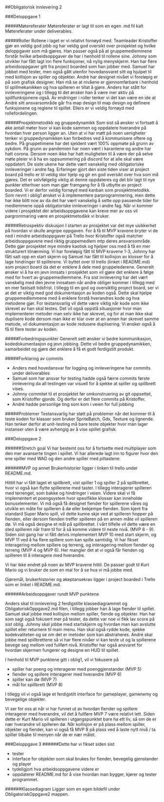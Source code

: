 ##Obligatorisk innlevering 2

###Deloppgave 1

#####Møtereferater
Møtereferater er lagt til som en egen .md fil kalt Møtereferater under deliverables.

#####Roller
Rollene i laget er vi relativt fornøyd med. Teamleader Kristoffer gjør en veldig god jobb og har veldig god oversikt over prosjektet og hvilke deloppgaver som må gjøres. Han passer også på at gruppemedlemmene forstår hvilke arbeidsoppgaver de har i henhold til rollene sine. Johnny som utvikler har fått lagt inn flere funksjoner, nå nylig menyskjerm. Han har flere arbeidsoppgaver gitt fra project boarded som han jobber med. Samuel har jobbet med tester, men også gått utenfor hovedansvaret sitt og hjulpet til med kollisjon av spiller og objekter. Andrè har designet nivået vi foreløpig er på som grafisk designer. Han må se at nivåene er gjennomførbare i henhold til spillmekanikken og hva spilleren er tillat å gjøre. Anders har stått for innleveringene og i tillegg til det ønsker han å være mer aktiv på spillfunksjonene også. Av endringer i roller tenker vi det kan være en ide at Andrè sitt ansvarsområde går fra map design til map design og definere funksjonene og reglene til spillet. Ellers er vi veldig fornøyd med rollefordelingen.

#####Prosjektmetodikk og gruppedynamikk
Som sist så ønsker vi fortsatt å øke antall møter hvor vi kan kode sammen og oppdatere hverandre på hvordan hver person ligger an. Uten at vi har møtt på noen uenigheter tenker vi gruppedynamikken kan forbedres ved å kommunisere oftere og bedre. På gruppetimene har det sjeldent vært 100% oppmøte på grunn av sykdom. På grunn av pandemien har noen vært i karantene og andre har hatt corona. Dersom noen ikke har hatt muligheten til å være der på selve møte pleier vi å ha en oppsummering på discord for at alle skal være oppdatert.
De siste ukene har dette vært vanskelig med obligatoriske innleveringer i andre fag. Erfaringer gjort den siste tiden viser at project board på trello er til veldig stor hjelp og gir en god oversikt over hva som må gjøres. Det er selvfølgelig viktig at denne oppdateres og det blir lagt til nye punkter etterhver som man gjør framgang for å få utbytte av project boarded. Vi er derfor veldig fornøyd med kanban som prosjektmetodikk. Som nevnt i oblig1 ønsket vi å implementere parprogrammering, men dette har ikke blitt noe av da det har vært vanskelig å sette opp passende tider for medlemmene oppå obligatoriske innleveringer i andre fag. Når vi kommer videre i prosjektet der arbeidsoppgavene kan kreve mer av oss vil pargrommaring være en prosjektmetodikk vi bruker.


#####Retrospektiv diskusjon
I starten av prosjektet var det mye usikkerhet på hvordan vi skulle angripe oppgaven. 
For å få til MVP kravene bryter vi de ned i mindre arbeidsoppgaver på Trello 
hvor Kristoffer også matcher arbeidsoppgavene med riktig gruppemedlem mtp 
deres ansvarsområde. Dette gjør prosjektet mye mindre kaotisk og hjelper oss med å 
få en mer strukturert tilnærming.
Vi har foreløpig fått til MVP kravene 1-3, Johnny har fått satt 
opp en start skjerm og Samuel har fått til kollisjon av klosser for å lage 
hindringer til spillerene. Vi byttet over til trello (linket i README.md) som project 
board da det er enklere å dele med gruppelederene. Generelt ønsker vi å ha en jevn innsats 
i prosjektet som vil gjøre det enklere å følge med for hvert av gruppemedlemmene. 
Fra sist innlevering har det vært vanskelig med den jevne innsatsen når andre obliger 
kommer i tillegg med en mer fastsatt tidsfrist. I tillegg til en god og oversiktlig project board, 
ser vi at det er viktig med god dokumentasjon av koden også. Dette skal hjelpe gruppemedlemmene 
med å enklere forstå hverandres kode og hva metodene gjør. For testansvarlig vil dette være 
viktig når kode som ikke skrevet av han skal testes. Det vil også oppstå situasjoner hvor man 
implementerer metoder man selv ikke har skrevet, og for at man ikke skal duplisere kode dersom man ikke 
er klar over at en annen har skrevet samme metode, vil dokumentasjon av kode redusere duplisering.
Vi ønsker også å få til flere tester av koden.

#####Forbedringspunkter
Generelt sett ønsker vi bedre kommunikasjon, kodedokumentasjon og jevn jobbing. Dette vil bedre gruppedynamikken, samarbeidet og gjøre det enklere å få et godt ferdigstilt produkt.

#####Forklaring av commits
- Anders med hovedansvar for logging og innleveringene har commits under deliverables
- Samuel som har ansvar for testing hadde også færre commits første innlevering da all testingen var visuell for å sjekke at spiller og spillbrett vises.
- Johnny commitet til et prosjektet før omkonstruering av git oppsettet, som Kristoffer gjorde. Og derfor er det flere commits på Kristoffer.
- André hadde personlige ting som kom i veien for full jobbing

#####Problemer
Testansvarlig har støtt på problemer når det kommer til å teste koden for klasser som bruker SpriteBatch, Gdx, Texture og lignende. Han tenker derfor at unit-testing må bare teste objekter hvor man lager instanser uten å være avhengig av å vise spillet grafisk.


###Deloppgave 2

######Stretch goal
Vi har bestemt oss for å fortsette med multiplayer som den mer avanserte tingen i spillet. 
Vi har allerede lagt inn to figurer hvor den ene spiller med WAD og den andre spiller med piltastene.

######MVP og annet
Brukerhistorier ligger i linken til trello under README.md.

Hittill har vi fått laget et spillbrett, vist spiller 1 og spiller 2 på spillbrettet, hvor vi også kan flytte spillerene med taster. 
I tillegg interagerer spilleren med terrenget, som bakke og hindringer i veien. Videre skal vi få implementert et poengsystem hvor spesifikke 
klosser kan inneholde bonuselementer. Vi må også få designet fiender for spillerene våres og utvikle en måte for spilleren å dø eller bekjempe fienden. 
Som kjent fra standard Super Mario spill, vil dette kunne skje ved at spilleren hopper på fienden, eller dersom fienden treffer spilleren på en 
annen måte vil spilleren dø. Vi må også designe et mål på spillbrettet. I vårt tilfelle vil dette være en sted spilleren når fram til for å så komme videre til neste nivå. (MVP 8 - 9). 
Siden sist gang har vi fått delvis implementert MVP 10 med start skjerm, og MVP 11 ved å ha flere spillere som kan spille samtidig. Vi har fikset interagering mellom
spillere og terreng, og interagering mellom fiender og terreng (MVP 4 og MVP 6). Her mangler det at vi også får fienden og spilleren til å interagere med hverandre.

Vi har ikke endret på noen av MVP kravene hittil. De passer godt til Kurt Mario og vi bruker
de som en mal for å se hva vi må jobbe med. 

Gjøremål, brukerhistorier og akeptansekrav ligger i project boarded i Trello som er linket i README.md.

######Arbeidsoppgaver rundt MVP punktene

Anders skal til innlevering 2 ferdigstille klassediagrammet og 
ObligatoriskOppgave2.md filen, i tillegg jobber han å lage fiender til spillet. Samuel skal jobbe med kollisjon mellom
spiller, fiende og objekter. Han har som sagt også fokusert mer på tester, da dette var noe
vi fikk lav score på sist oblig. Johnny skal jobbe med startskjerm og hvordan man kan
avslutte spillet eller returnere til main menu. Han skal også rydde kode, sjekke kodekvaliteten
og se om det er metoder som kan abstraheres. André skal jobbe med spillbrettene
så vi har flere nivåer vi kan teste ut og la spillerene bevege seg mellom ved fullført
nivå. Kristoffer har også ansvaret for hvordan skjermen fungerer og designe en HUD til spillet.

I henhold til MVP punktene gitt i oblig1, vil vi fokusere på

- spiller har poeng og interagerer med poenggjenstander (MVP 5)
- fiender og spillere interagerer med hverandre (MVP 6)
- spiller kan dø (MVP 7)
- mål for spillbrett (MVP 8)

I tillegg vil vi også lage et ferdigstilt interface for gameplayer, gamenemy og bevegelige objekter.

Vi ser for oss at når vi har funnet ut av hvordan fiender og spillere 
interagerer med hverandre, vil det å fullføre MVP 7 være relativt lett. 
Siden dette er Kurt Mario vil spilleren i utgangspunktet bare ha
ett liv, så om de er nær hverandre vil spilleren dø. Når kollisjon er på plass
mellom spiller, objekter og fiender, kan vi også få MVP 8 på plass ved å laste
nytt nivå / ta spiller tilbake til menyen når de er nær målet.

###Deloppgave 3
######Dette har vi fikset siden sist
- tester
- interface for objekter som skal brukes for fiender, bevegelig gjenstander og player
- tydeligjort hva arbeidsoppgavene videre er
- oppdaterer README.md for å vise hvordan man bygger, kjører og tester programmet.

######Klassediagram
Ligger som en egen bildefil under ObligatoriskOppgave2 mappen.




